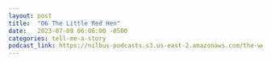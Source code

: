 ```yaml
---
layout: post
title:  "06 The Little Red Hen"
date:   2023-07-09 06:06:00 -0500
categories: tell-me-a-story
podcast_link: https://nilbus-podcasts.s3.us-east-2.amazonaws.com/the-well-trained-mind/Tell%20Me%20a%20Story/06%20The%20Little%20Red%20Hen.mp3
---
```

